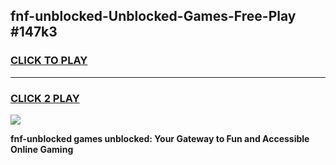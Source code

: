
## fnf-unblocked-Unblocked-Games-Free-Play #147k3
<h3>
<a href="https://us.freeplayer.one?title=fnf-unblocked&ref=9M">CLICK TO PLAY</a></h3>
<hr>

<h3>
<a href="https://us.freeplayer.one?title=fnf-unblocked&ref=9M">CLICK 2 PLAY</a>
  
</h3>

<a href="https://us.freeplayer.one?title=fnf-unblocked&ref=9M"><img src="https://clearcache.store/games.png"></a>


**fnf-unblocked games unblocked: Your Gateway to Fun and Accessible Online Gaming**
